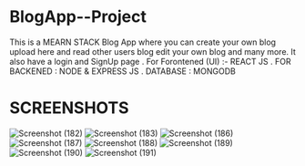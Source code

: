 # BlogApp--Project
 This is a MEARN STACK Blog App where you can create your own blog upload here and read other users blog edit your own blog and many more. It also have a login and SignUp page . 
 For Forontened (UI) :- REACT JS .
 FOR BACKENED : NODE & EXPRESS JS .
 DATABASE : MONGODB
  # SCREENSHOTS
  ![Screenshot (182)](https://user-images.githubusercontent.com/92263447/158255586-881b6b53-5c96-48bb-9917-7f90e3100e93.png)
![Screenshot (183)](https://user-images.githubusercontent.com/92263447/158255607-9f766b73-da84-4263-8805-b3b068486703.png)
![Screenshot (186)](https://user-images.githubusercontent.com/92263447/158255622-b5b01472-f9cc-47de-ab3f-af9c274c2b37.png)
![Screenshot (187)](https://user-images.githubusercontent.com/92263447/158255629-24eef30d-74be-4ba0-997b-90847dcdfd15.png)
![Screenshot (188)](https://user-images.githubusercontent.com/92263447/158255642-f2bc8687-3fd6-409d-b2cc-4f2b4f72049e.png)
![Screenshot (189)](https://user-images.githubusercontent.com/92263447/158255742-19dcd7dc-d76d-46ef-9e2b-6ae6ad041939.png)
![Screenshot (190)](https://user-images.githubusercontent.com/92263447/158255751-564165c8-93bf-4a66-a1ba-0fcac54c6829.png)
![Screenshot (191)](https://user-images.githubusercontent.com/92263447/158255757-4c3d60a6-4086-47bb-84fa-373a88544426.png)
